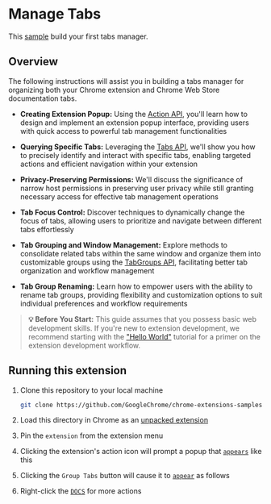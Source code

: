 # Manage Tabs

This [sample](https://developer.chrome.com/docs/extensions/get-started/tutorial/popup-tabs-manager) build your first tabs manager.

## Overview

The following instructions will assist you in building a tabs manager for organizing both your Chrome extension and Chrome Web Store documentation tabs.

- <b>Creating Extension Popup:</b> Using the [Action API](https://developer.chrome.com/docs/extensions/reference/api/action), you'll learn how to design and implement an extension popup interface, providing users with quick access to powerful tab management functionalities

- <b>Querying Specific Tabs:</b> Leveraging the [Tabs API](https://developer.chrome.com/docs/extensions/reference/api/tabs), we'll show you how to precisely identify and interact with specific tabs, enabling targeted actions and efficient navigation within your extension

- <b>Privacy-Preserving Permissions:</b> We'll discuss the significance of narrow host permissions in preserving user privacy while still granting necessary access for effective tab management operations

- <b>Tab Focus Control:</b> Discover techniques to dynamically change the focus of tabs, allowing users to prioritize and navigate between different tabs effortlessly

- <b>Tab Grouping and Window Management:</b> Explore methods to consolidate related tabs within the same window and organize them into customizable groups using the [TabGroups API](https://developer.chrome.com/docs/extensions/reference/api/tabGroups), facilitating better tab organization and workflow management

- <b>Tab Group Renaming:</b> Learn how to empower users with the ability to rename tab groups, providing flexibility and customization options to suit individual preferences and workflow requirements

> <b>💡 Before You Start:</b> This guide assumes that you possess basic web development skills. If you're new to extension development, we recommend starting with the ["Hello World"](https://developer.chrome.com/docs/extensions/get-started/tutorial/hello-world) tutorial for a primer on the extension development workflow.

## Running this extension

1. Clone this repository to your local machine
   
   ```bash   
   git clone https://github.com/GoogleChrome/chrome-extensions-samples.git   
   ```
    
2. Load this directory in Chrome as an [unpacked extension](https://developer.chrome.com/docs/extensions/mv3/getstarted/development-basics/#load-unpacked)
3. Pin the `extension` from the extension menu
4. Clicking the extension's action icon will prompt a popup that [`appears`](https://developer.chrome.com/static/docs/extensions/get-started/tutorial/popup-tabs-manager/image/tabs-manager-extension-po-f958d72e1a9ae_2880.png) like this
5. Clicking the `Group Tabs` button will cause it to [`appear`](https://developer.chrome.com/static/docs/extensions/get-started/tutorial/popup-tabs-manager/image/tabs-manager-grouped-tabs-65bdf282bdf98_2880.png) as follows    
6. Right-click the [`DOCS`](https://iili.io/JMx9hUF.png) for more actions  
